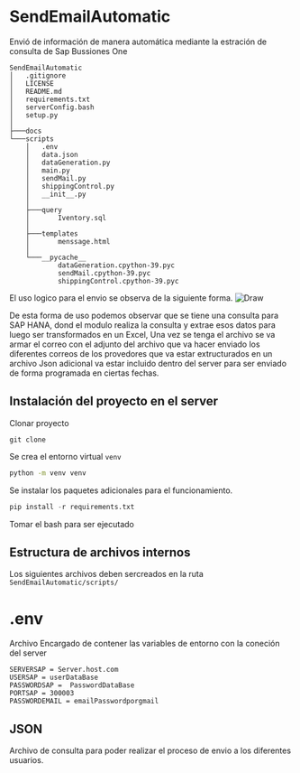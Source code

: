 # SendEmailAutomatic
Envió de información de manera automática mediante la estración de consulta de Sap Bussiones One 
~~~
SendEmailAutomatic
│   .gitignore
│   LICENSE
│   README.md
│   requirements.txt
│   serverConfig.bash
│   setup.py
│
├───docs
└───scripts
    │   .env
    │   data.json
    │   dataGeneration.py
    │   main.py
    │   sendMail.py
    │   shippingControl.py
    │   __init__.py
    │
    ├───query
    │       Iventory.sql
    │
    ├───templates
    │       menssage.html
    │
    └───__pycache__
            dataGeneration.cpython-39.pyc
            sendMail.cpython-39.pyc
            shippingControl.cpython-39.pyc
~~~
El uso logico para el envio se observa de la siguiente forma.
![Draw](/SendEmailAutomatic/markdown/Diagrama.png)

De esta forma de uso podemos observar que se tiene una consulta  para SAP HANA, dond el modulo realiza la consulta y extrae esos datos para luego ser transformados en un Excel, Una vez se tenga el archivo se va armar el correo con el adjunto del archivo que va hacer enviado los diferentes correos de los provedores que va  estar extructurados en un archivo Json adicional va estar incluido dentro del server para ser enviado de forma programada en ciertas fechas.

## Instalación del proyecto en el server

Clonar proyecto
~~~ fihs
git clone 
~~~ 
Se crea el entorno virtual `venv`
~~~ bash
python -m venv venv
~~~
Se instalar los paquetes adicionales para el funcionamiento.
~~~ python
pip install -r requirements.txt
~~~
Tomar el bash para ser ejecutado 

## Estructura de archivos internos

Los siguientes archivos deben sercreados en la ruta `SendEmailAutomatic/scripts/`

# .env
Archivo Encargado de contener las variables de entorno con la coneción del server
~~~ env
SERVERSAP = Server.host.com
USERSAP = userDataBase
PASSWORDSAP =  PasswordDataBase
PORTSAP = 300003
PASSWORDEMAIL = emailPasswordporgmail
~~~

## JSON
Archivo de consulta para poder realizar el proceso de envio a los diferentes usuarios.

~~~ json

~~~

